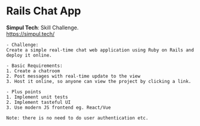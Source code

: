 # Rails Chat App
**Simpul Tech**: Skill Challenge.\
https://simpul.tech/

```
- Challenge:
Create a simple real-time chat web application using Ruby on Rails and deploy it online.

- Basic Requirements:
1. Create a chatroom
2. Post messages with real-time update to the view
3. Host it online, so anyone can view the project by clicking a link.

- Plus points
1. Implement unit tests
2. Implement tasteful UI
3. Use modern JS frontend eg. React/Vue

Note: there is no need to do user authentication etc.
```